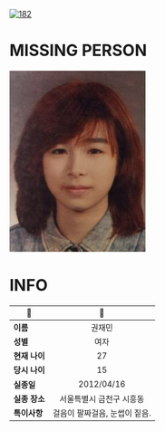 [![182](https://img.shields.io/badge/%EC%8B%A4%EC%A2%85%EC%8B%A0%EA%B3%A0%EB%8A%94%20%EA%B5%AD%EB%B2%88%EC%97%86%EC%9D%B4-182-blue)](http://safe182.go.kr/index.do)

# MISSING PERSON

<img src="./missing_person.jpg">

# INFO

|🔑|💎|
|--|:--:|
|**이름**|권재민|
|**성별**|여자|
|**현재 나이**|27|
|**당시 나이**|15|
|**실종일**|2012/04/16|
|**실종 장소**|서울특별시 금천구 시흥동 |
|**특이사항**|걸음이 팔짜걸음, 눈썹이 짙음.|
